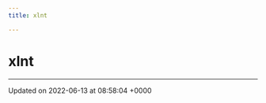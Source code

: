 ```yaml
---
title: xlnt

---
```


# xlnt








-------------------------------

Updated on 2022-06-13 at 08:58:04 +0000